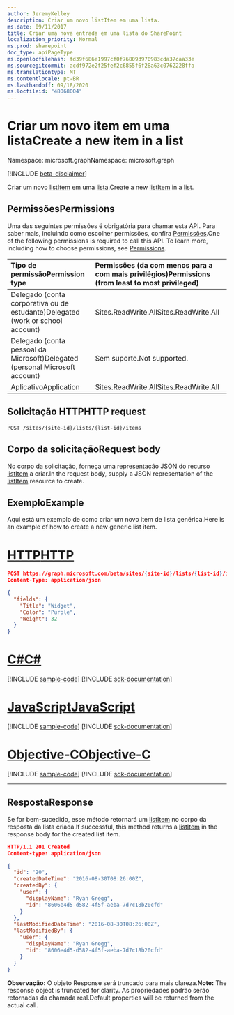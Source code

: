 ```yaml
---
author: JeremyKelley
description: Criar um novo listItem em uma lista.
ms.date: 09/11/2017
title: Criar uma nova entrada em uma lista do SharePoint
localization_priority: Normal
ms.prod: sharepoint
doc_type: apiPageType
ms.openlocfilehash: fd39f686e1997cf0f768093970983cda37caa33e
ms.sourcegitcommit: acdf972e2f25fef2c6855f6f28a63c0762228ffa
ms.translationtype: MT
ms.contentlocale: pt-BR
ms.lasthandoff: 09/18/2020
ms.locfileid: "48068004"
---
```

# <a name="create-a-new-item-in-a-list"></a><span data-ttu-id="9b900-103">Criar um novo item em uma lista</span><span class="sxs-lookup"><span data-stu-id="9b900-103">Create a new item in a list</span></span>

<span data-ttu-id="9b900-104">Namespace: microsoft.graph</span><span class="sxs-lookup"><span data-stu-id="9b900-104">Namespace: microsoft.graph</span></span>

[!INCLUDE [beta-disclaimer](../../includes/beta-disclaimer.md)]

<span data-ttu-id="9b900-105">Criar um novo [listItem][] em uma [lista][].</span><span class="sxs-lookup"><span data-stu-id="9b900-105">Create a new [listItem][] in a [list][].</span></span>

## <a name="permissions"></a><span data-ttu-id="9b900-106">Permissões</span><span class="sxs-lookup"><span data-stu-id="9b900-106">Permissions</span></span>

<span data-ttu-id="9b900-p101">Uma das seguintes permissões é obrigatória para chamar esta API. Para saber mais, incluindo como escolher permissões, confira [Permissões](/graph/permissions-reference).</span><span class="sxs-lookup"><span data-stu-id="9b900-p101">One of the following permissions is required to call this API. To learn more, including how to choose permissions, see [Permissions](/graph/permissions-reference).</span></span>

|<span data-ttu-id="9b900-109">Tipo de permissão</span><span class="sxs-lookup"><span data-stu-id="9b900-109">Permission type</span></span>      | <span data-ttu-id="9b900-110">Permissões (da com menos para a com mais privilégios)</span><span class="sxs-lookup"><span data-stu-id="9b900-110">Permissions (from least to most privileged)</span></span>              |
|:--------------------|:---------------------------------------------------------|
|<span data-ttu-id="9b900-111">Delegado (conta corporativa ou de estudante)</span><span class="sxs-lookup"><span data-stu-id="9b900-111">Delegated (work or school account)</span></span> | <span data-ttu-id="9b900-112">Sites.ReadWrite.All</span><span class="sxs-lookup"><span data-stu-id="9b900-112">Sites.ReadWrite.All</span></span>    |
|<span data-ttu-id="9b900-113">Delegado (conta pessoal da Microsoft)</span><span class="sxs-lookup"><span data-stu-id="9b900-113">Delegated (personal Microsoft account)</span></span> | <span data-ttu-id="9b900-114">Sem suporte.</span><span class="sxs-lookup"><span data-stu-id="9b900-114">Not supported.</span></span>    |
|<span data-ttu-id="9b900-115">Aplicativo</span><span class="sxs-lookup"><span data-stu-id="9b900-115">Application</span></span> | <span data-ttu-id="9b900-116">Sites.ReadWrite.All</span><span class="sxs-lookup"><span data-stu-id="9b900-116">Sites.ReadWrite.All</span></span> |

## <a name="http-request"></a><span data-ttu-id="9b900-117">Solicitação HTTP</span><span class="sxs-lookup"><span data-stu-id="9b900-117">HTTP request</span></span>

<!-- { "blockType": "ignored" } -->

```http
POST /sites/{site-id}/lists/{list-id}/items
```

## <a name="request-body"></a><span data-ttu-id="9b900-118">Corpo da solicitação</span><span class="sxs-lookup"><span data-stu-id="9b900-118">Request body</span></span>

<span data-ttu-id="9b900-119">No corpo da solicitação, forneça uma representação JSON do recurso [listItem][] a criar.</span><span class="sxs-lookup"><span data-stu-id="9b900-119">In the request body, supply a JSON representation of the [listItem][] resource to create.</span></span>

## <a name="example"></a><span data-ttu-id="9b900-120">Exemplo</span><span class="sxs-lookup"><span data-stu-id="9b900-120">Example</span></span>

<span data-ttu-id="9b900-121">Aqui está um exemplo de como criar um novo item de lista genérica.</span><span class="sxs-lookup"><span data-stu-id="9b900-121">Here is an example of how to create a new generic list item.</span></span>


# <a name="http"></a>[<span data-ttu-id="9b900-122">HTTP</span><span class="sxs-lookup"><span data-stu-id="9b900-122">HTTP</span></span>](#tab/http)
<!-- { "blockType": "request", "name": "create-listitem", "scopes": "sites.readwrite.all" } -->

```json
POST https://graph.microsoft.com/beta/sites/{site-id}/lists/{list-id}/items
Content-Type: application/json

{
  "fields": {
    "Title": "Widget",
    "Color": "Purple",
    "Weight": 32
  }
}
```
# <a name="c"></a>[<span data-ttu-id="9b900-123">C#</span><span class="sxs-lookup"><span data-stu-id="9b900-123">C#</span></span>](#tab/csharp)
[!INCLUDE [sample-code](../includes/snippets/csharp/create-listitem-csharp-snippets.md)]
[!INCLUDE [sdk-documentation](../includes/snippets/snippets-sdk-documentation-link.md)]

# <a name="javascript"></a>[<span data-ttu-id="9b900-124">JavaScript</span><span class="sxs-lookup"><span data-stu-id="9b900-124">JavaScript</span></span>](#tab/javascript)
[!INCLUDE [sample-code](../includes/snippets/javascript/create-listitem-javascript-snippets.md)]
[!INCLUDE [sdk-documentation](../includes/snippets/snippets-sdk-documentation-link.md)]

# <a name="objective-c"></a>[<span data-ttu-id="9b900-125">Objective-C</span><span class="sxs-lookup"><span data-stu-id="9b900-125">Objective-C</span></span>](#tab/objc)
[!INCLUDE [sample-code](../includes/snippets/objc/create-listitem-objc-snippets.md)]
[!INCLUDE [sdk-documentation](../includes/snippets/snippets-sdk-documentation-link.md)]

---


## <a name="response"></a><span data-ttu-id="9b900-126">Resposta</span><span class="sxs-lookup"><span data-stu-id="9b900-126">Response</span></span>

<span data-ttu-id="9b900-127">Se for bem-sucedido, esse método retornará um [listItem][] no corpo da resposta da lista criada.</span><span class="sxs-lookup"><span data-stu-id="9b900-127">If successful, this method returns a [listItem][] in the response body for the created list item.</span></span>

<!-- { "blockType": "response", "@odata.type": "microsoft.graph.listItem", "truncated": true } -->

```json
HTTP/1.1 201 Created
Content-type: application/json

{
  "id": "20",
  "createdDateTime": "2016-08-30T08:26:00Z",
  "createdBy": {
    "user": {
      "displayName": "Ryan Gregg",
      "id": "8606e4d5-d582-4f5f-aeba-7d7c18b20cfd"
    }
  },
  "lastModifiedDateTime": "2016-08-30T08:26:00Z",
  "lastModifiedBy": {
    "user": {
      "displayName": "Ryan Gregg",
      "id": "8606e4d5-d582-4f5f-aeba-7d7c18b20cfd"
    }
  }
}
```

<span data-ttu-id="9b900-128">**Observação:** O objeto Response será truncado para mais clareza.</span><span class="sxs-lookup"><span data-stu-id="9b900-128">**Note:** The response object is truncated for clarity.</span></span> <span data-ttu-id="9b900-129">As propriedades padrão serão retornadas da chamada real.</span><span class="sxs-lookup"><span data-stu-id="9b900-129">Default properties will be returned from the actual call.</span></span>

[lista]: ../resources/list.md
[list]: ../resources/list.md
[listItem]: ../resources/listitem.md

<!--
{
  "type": "#page.annotation",
  "description": "Add a new item to a SharePoint list.",
  "keywords": "",
  "section": "documentation",
  "tocPath": "ListItem/Create",
  "suppressions": [
  ]
}
-->


